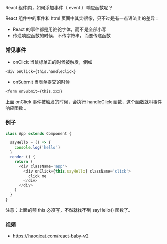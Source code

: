 React 组件内，如何添加事件（ event ）响应函数呢？

React 组件中的事件和 html 页面中其实很像，只不过是有一点语法上的差异：

- React 的事件都是用骆驼字体，而不是全部小写
- 传递响应函数的时候，不传字符串，而要传递函数

### 常见事件

- onClick 当鼠标单击的时候被触发，例如
```
<div onClick={this.handleClick}
```
- onSubmit 当表单提交的时候
```
<form onSubmit={this.xxx}
```
上面 onClick 事件被触发的时候，会执行 handleClick 函数，这个函数就叫事件响应函数 。

### 例子
```js
class App extends Component {

  sayHello = () => {
    console.log('hello')
  }
  render () {
    return (
      <div className='app'>
        <div onClick={this.sayHello} className='click'>
          click me
        </div>
      </div>
    )
  }
}
```
注意：上面的额 this 必须写，不然就找不到 sayHello() 函数了。

### 视频

- https://haoqicat.com/react-baby-v2
